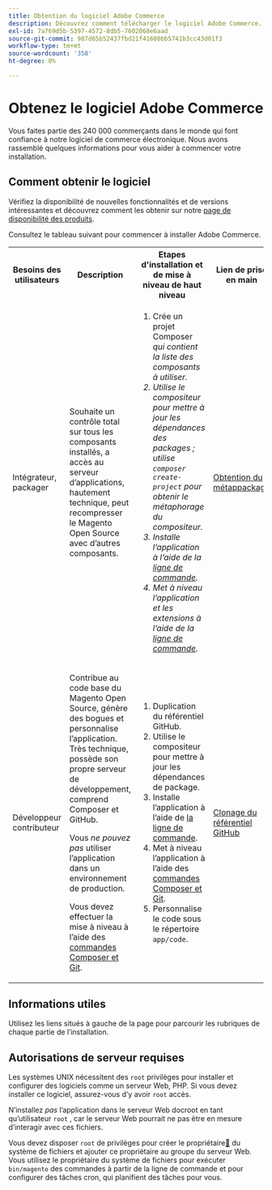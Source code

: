 ```yaml
---
title: Obtention du logiciel Adobe Commerce
description: Découvrez comment télécharger le logiciel Adobe Commerce.
exl-id: 7a769d5b-5397-4572-8db5-7602068e6aad
source-git-commit: 987d65b52437fbd21f41600bb5741b3cc43d01f3
workflow-type: tm+mt
source-wordcount: '358'
ht-degree: 0%

---
```


# Obtenez le logiciel Adobe Commerce

Vous faites partie des 240 000 commerçants dans le monde qui font confiance à notre logiciel de commerce électronique. Nous avons rassemblé quelques informations pour vous aider à commencer votre installation.

## Comment obtenir le logiciel

Vérifiez la disponibilité de nouvelles fonctionnalités et de versions intéressantes et découvrez comment les obtenir sur notre [page de disponibilité des produits](https://experienceleague.adobe.com/en/docs/commerce-operations/release/product-availability).

Consultez le tableau suivant pour commencer à installer Adobe Commerce.

<table>
    <tbody>
        <tr>
            <th>Besoins des utilisateurs</th>
            <th>Description</th>
            <th>Etapes d'installation et de mise à niveau de haut niveau</th>
            <th>Lien de prise en main</th>
        </tr>
    <tr>
        <td><p>Intégrateur, packager</p></td>
        <td><p>Souhaite un contrôle total sur tous les composants installés, a accès au serveur d’applications, hautement technique, peut recompresser le Magento Open Source avec d’autres composants.</p>
        </td>
        <td><ol><li>Crée un projet</em> Composer <em>qui contient la liste des composants à utiliser.</li>
            <li>Utilise le compositeur pour mettre à jour les dépendances des packages ; utilise <code>composer create-project</code> pour obtenir le métaphorage du compositeur.</li>
            <li>Installe l’application à l’aide de la <a href="../advanced.md">ligne de commande</a>.</li>
        <li>Met à niveau l’application et les extensions à l’aide de la <a href="../../upgrade/implementation/perform-upgrade.md">ligne de commande</a>.</li></ol></td>
        <td><p><a href="../composer.md">Obtention du métappackage</a></p></td>
    </tr>
    <tr>
        <td><p>Développeur contributeur</p></td>
        <td><p>Contribue au code base du Magento Open Source, génère des bogues et personnalise l’application. Très technique, possède son propre serveur de développement, comprend Composer et GitHub.</p>
            <p>Vous <em>ne pouvez pas</em> utiliser l’application dans un environnement de production.</p>
      <p>Vous devez effectuer la mise à niveau à l’aide des <a href="../../upgrade/developer/git-installs.md">commandes Composer et Git</a>.</p></td>
        <td><ol><li>Duplication du référentiel GitHub.</li>
            <li>Utilise le compositeur pour mettre à jour les dépendances de package.</li>
            <li>Installe l’application à l’aide de <a href="../advanced.md">la ligne de commande</a>.</li>
            <li>Met à niveau l’application à l’aide des <a href="../../upgrade/developer/git-installs.md">commandes Composer et Git</a>.</li>
            <li>Personnalise le code sous le répertoire <code>app/code</code>.</li></ol></td>
        <td><p><a href="https://developer.adobe.com/commerce/contributor/guides/install/clone-repository/">Clonage du référentiel GitHub</a></p></td>
    </tr>
    </tbody>
</table>

## Informations utiles

Utilisez les liens situés à gauche de la page pour parcourir les rubriques de chaque partie de l’installation.

## Autorisations de serveur requises

Les systèmes UNIX nécessitent des `root` privilèges pour installer et configurer des logiciels comme un serveur Web, PHP. Si vous devez installer ce logiciel, assurez-vous d’y avoir `root` accès.

N’installez *pas* l’application dans le serveur Web docroot en tant qu’utilisateur `root` , car le serveur Web pourrait ne pas être en mesure d’interagir avec ces fichiers.

Vous devez disposer `root` de privilèges pour créer le propriétaire[&#128279;](file-system/overview.md) du système de fichiers et ajouter ce propriétaire au groupe du serveur Web. Vous utilisez le propriétaire du système de fichiers pour exécuter `bin/magento` des commandes à partir de la ligne de commande et pour configurer des tâches cron, qui planifient des tâches pour vous.
